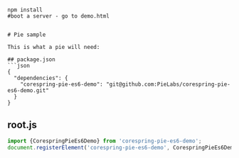 # 


```
npm install
#boot a server - go to demo.html
```


```

# Pie sample

This is what a pie will need: 

## package.json
```json
{
  "dependencies": {
    "corespring-pie-es6-demo": "git@github.com:PieLabs/corespring-pie-es6-demo.git"
  }
}
```

## root.js
```javascript
import {CorespringPieEs6Demo} from 'corespring-pie-es6-demo';
document.registerElement('corespring-pie-es6-demo', CorespringPieEs6Demo);
```



